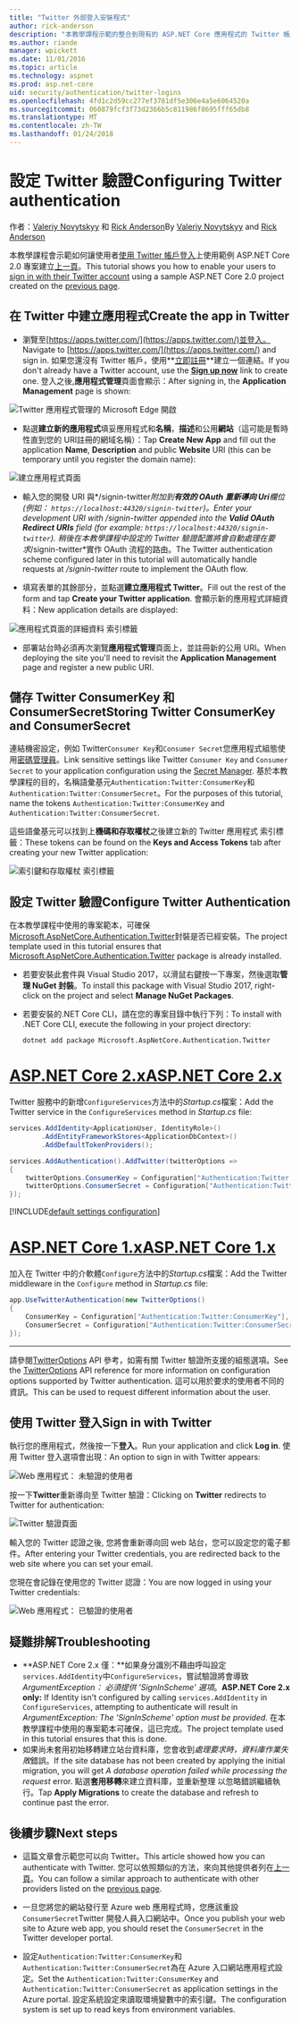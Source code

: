 ```yaml
---
title: "Twitter 外部登入安裝程式"
author: rick-anderson
description: "本教學課程示範的整合到現有的 ASP.NET Core 應用程式的 Twitter 帳戶使用者驗證。"
ms.author: riande
manager: wpickett
ms.date: 11/01/2016
ms.topic: article
ms.technology: aspnet
ms.prod: asp.net-core
uid: security/authentication/twitter-logins
ms.openlocfilehash: 4fd1c2d59cc277ef3781df5e306e4a5e6064520a
ms.sourcegitcommit: 060879fcf3f73d2366b5c811986f8695fff65db8
ms.translationtype: MT
ms.contentlocale: zh-TW
ms.lasthandoff: 01/24/2018
---
```

# <a name="configuring-twitter-authentication"></a><span data-ttu-id="23815-103">設定 Twitter 驗證</span><span class="sxs-lookup"><span data-stu-id="23815-103">Configuring Twitter authentication</span></span>

<span data-ttu-id="23815-104">作者：[Valeriy Novytskyy](https://github.com/01binary) 和 [Rick Anderson](https://twitter.com/RickAndMSFT)</span><span class="sxs-lookup"><span data-stu-id="23815-104">By [Valeriy Novytskyy](https://github.com/01binary) and [Rick Anderson](https://twitter.com/RickAndMSFT)</span></span>

<span data-ttu-id="23815-105">本教學課程會示範如何讓使用者[使用 Twitter 帳戶登入](https://dev.twitter.com/web/sign-in/desktop-browser)上使用範例 ASP.NET Core 2.0 專案建立[上一頁](index.md)。</span><span class="sxs-lookup"><span data-stu-id="23815-105">This tutorial shows you how to enable your users to [sign in with their Twitter account](https://dev.twitter.com/web/sign-in/desktop-browser) using a sample ASP.NET Core 2.0 project created on the [previous page](index.md).</span></span>

## <a name="create-the-app-in-twitter"></a><span data-ttu-id="23815-106">在 Twitter 中建立應用程式</span><span class="sxs-lookup"><span data-stu-id="23815-106">Create the app in Twitter</span></span>

* <span data-ttu-id="23815-107">瀏覽至[https://apps.twitter.com/](https://apps.twitter.com/)並登入。</span><span class="sxs-lookup"><span data-stu-id="23815-107">Navigate to [https://apps.twitter.com/](https://apps.twitter.com/) and sign in.</span></span> <span data-ttu-id="23815-108">如果您還沒有 Twitter 帳戶，使用**[立即註冊](https://twitter.com/signup)**建立一個連結。</span><span class="sxs-lookup"><span data-stu-id="23815-108">If you don't already have a Twitter account, use the **[Sign up now](https://twitter.com/signup)** link to create one.</span></span> <span data-ttu-id="23815-109">登入之後,**應用程式管理**頁面會顯示：</span><span class="sxs-lookup"><span data-stu-id="23815-109">After signing in, the **Application Management** page is shown:</span></span>

![Twitter 應用程式管理的 Microsoft Edge 開啟](index/_static/TwitterAppManage.png)

* <span data-ttu-id="23815-111">點選**建立新的應用程式**填妥應用程式和**名稱**，**描述**和公用**網站**（這可能是暫時性直到您的 URI註冊的網域名稱）：</span><span class="sxs-lookup"><span data-stu-id="23815-111">Tap **Create New App** and fill out the application **Name**, **Description** and public **Website** URI (this can be temporary until you register the domain name):</span></span>

![建立應用程式頁面](index/_static/TwitterCreate.png)

* <span data-ttu-id="23815-113">輸入您的開發 URI 與*/signin-twitter*附加到**有效的 OAuth 重新導向 Uri**欄位 (例如： `https://localhost:44320/signin-twitter`)。</span><span class="sxs-lookup"><span data-stu-id="23815-113">Enter your development URI with */signin-twitter* appended into the **Valid OAuth Redirect URIs** field (for example: `https://localhost:44320/signin-twitter`).</span></span> <span data-ttu-id="23815-114">稍後在本教學課程中設定的 Twitter 驗證配置將會自動處理在要求*/signin-twitter*實作 OAuth 流程的路由。</span><span class="sxs-lookup"><span data-stu-id="23815-114">The Twitter authentication scheme configured later in this tutorial will automatically handle requests at */signin-twitter* route to implement the OAuth flow.</span></span>

* <span data-ttu-id="23815-115">填寫表單的其餘部分，並點選**建立應用程式 Twitter**。</span><span class="sxs-lookup"><span data-stu-id="23815-115">Fill out the rest of the form and tap **Create your Twitter application**.</span></span> <span data-ttu-id="23815-116">會顯示新的應用程式詳細資料：</span><span class="sxs-lookup"><span data-stu-id="23815-116">New application details are displayed:</span></span>

![應用程式頁面的詳細資料 索引標籤](index/_static/TwitterAppDetails.png)

* <span data-ttu-id="23815-118">部署站台時必須再次瀏覽**應用程式管理**頁面上，並註冊新的公用 URI。</span><span class="sxs-lookup"><span data-stu-id="23815-118">When deploying the site you'll need to revisit the **Application Management** page and register a new public URI.</span></span>

## <a name="storing-twitter-consumerkey-and-consumersecret"></a><span data-ttu-id="23815-119">儲存 Twitter ConsumerKey 和 ConsumerSecret</span><span class="sxs-lookup"><span data-stu-id="23815-119">Storing Twitter ConsumerKey and ConsumerSecret</span></span>

<span data-ttu-id="23815-120">連結機密設定，例如 Twitter`Consumer Key`和`Consumer Secret`您應用程式組態使用[密碼管理員](../../app-secrets.md)。</span><span class="sxs-lookup"><span data-stu-id="23815-120">Link sensitive settings like Twitter `Consumer Key` and `Consumer Secret` to your application configuration using the [Secret Manager](../../app-secrets.md).</span></span> <span data-ttu-id="23815-121">基於本教學課程的目的，名稱語彙基元`Authentication:Twitter:ConsumerKey`和`Authentication:Twitter:ConsumerSecret`。</span><span class="sxs-lookup"><span data-stu-id="23815-121">For the purposes of this tutorial, name the tokens `Authentication:Twitter:ConsumerKey` and `Authentication:Twitter:ConsumerSecret`.</span></span>

<span data-ttu-id="23815-122">這些語彙基元可以找到上**機碼和存取權杖**之後建立新的 Twitter 應用程式 索引標籤：</span><span class="sxs-lookup"><span data-stu-id="23815-122">These tokens can be found on the **Keys and Access Tokens** tab after creating your new Twitter application:</span></span>

![索引鍵和存取權杖 索引標籤](index/_static/TwitterKeys.png)

## <a name="configure-twitter-authentication"></a><span data-ttu-id="23815-124">設定 Twitter 驗證</span><span class="sxs-lookup"><span data-stu-id="23815-124">Configure Twitter Authentication</span></span>

<span data-ttu-id="23815-125">在本教學課程中使用的專案範本，可確保[Microsoft.AspNetCore.Authentication.Twitter](https://www.nuget.org/packages/Microsoft.AspNetCore.Authentication.Twitter)封裝是否已經安裝。</span><span class="sxs-lookup"><span data-stu-id="23815-125">The project template used in this tutorial ensures that [Microsoft.AspNetCore.Authentication.Twitter](https://www.nuget.org/packages/Microsoft.AspNetCore.Authentication.Twitter) package is already installed.</span></span>

* <span data-ttu-id="23815-126">若要安裝此套件與 Visual Studio 2017，以滑鼠右鍵按一下專案，然後選取**管理 NuGet 封裝**。</span><span class="sxs-lookup"><span data-stu-id="23815-126">To install this package with Visual Studio 2017, right-click on the project and select **Manage NuGet Packages**.</span></span>
* <span data-ttu-id="23815-127">若要安裝的.NET Core CLI，請在您的專案目錄中執行下列：</span><span class="sxs-lookup"><span data-stu-id="23815-127">To install with .NET Core CLI, execute the following in your project directory:</span></span>

   `dotnet add package Microsoft.AspNetCore.Authentication.Twitter`

# <a name="aspnet-core-2xtabaspnetcore2x"></a>[<span data-ttu-id="23815-128">ASP.NET Core 2.x</span><span class="sxs-lookup"><span data-stu-id="23815-128">ASP.NET Core 2.x</span></span>](#tab/aspnetcore2x)

<span data-ttu-id="23815-129">Twitter 服務中的新增`ConfigureServices`方法中的*Startup.cs*檔案：</span><span class="sxs-lookup"><span data-stu-id="23815-129">Add the Twitter service in the `ConfigureServices` method in *Startup.cs* file:</span></span>

```csharp
services.AddIdentity<ApplicationUser, IdentityRole>()
        .AddEntityFrameworkStores<ApplicationDbContext>()
        .AddDefaultTokenProviders();

services.AddAuthentication().AddTwitter(twitterOptions =>
{
    twitterOptions.ConsumerKey = Configuration["Authentication:Twitter:ConsumerKey"];
    twitterOptions.ConsumerSecret = Configuration["Authentication:Twitter:ConsumerSecret"];
});
```

[!INCLUDE[default settings configuration](includes/default-settings.md)]

# <a name="aspnet-core-1xtabaspnetcore1x"></a>[<span data-ttu-id="23815-130">ASP.NET Core 1.x</span><span class="sxs-lookup"><span data-stu-id="23815-130">ASP.NET Core 1.x</span></span>](#tab/aspnetcore1x)

<span data-ttu-id="23815-131">加入在 Twitter 中的介軟體`Configure`方法中的*Startup.cs*檔案：</span><span class="sxs-lookup"><span data-stu-id="23815-131">Add the Twitter middleware in the `Configure` method in *Startup.cs* file:</span></span>

```csharp
app.UseTwitterAuthentication(new TwitterOptions()
{
    ConsumerKey = Configuration["Authentication:Twitter:ConsumerKey"],
    ConsumerSecret = Configuration["Authentication:Twitter:ConsumerSecret"]
});
```

---

<span data-ttu-id="23815-132">請參閱[TwitterOptions](https://docs.microsoft.com/aspnet/core/api/microsoft.aspnetcore.builder.twitteroptions) API 參考，如需有關 Twitter 驗證所支援的組態選項。</span><span class="sxs-lookup"><span data-stu-id="23815-132">See the [TwitterOptions](https://docs.microsoft.com/aspnet/core/api/microsoft.aspnetcore.builder.twitteroptions) API reference for more information on configuration options supported by Twitter authentication.</span></span> <span data-ttu-id="23815-133">這可以用於要求的使用者不同的資訊。</span><span class="sxs-lookup"><span data-stu-id="23815-133">This can be used to request different information about the user.</span></span>

## <a name="sign-in-with-twitter"></a><span data-ttu-id="23815-134">使用 Twitter 登入</span><span class="sxs-lookup"><span data-stu-id="23815-134">Sign in with Twitter</span></span>

<span data-ttu-id="23815-135">執行您的應用程式，然後按一下**登入**。</span><span class="sxs-lookup"><span data-stu-id="23815-135">Run your application and click **Log in**.</span></span> <span data-ttu-id="23815-136">使用 Twitter 登入選項會出現：</span><span class="sxs-lookup"><span data-stu-id="23815-136">An option to sign in with Twitter appears:</span></span>

![Web 應用程式： 未驗證的使用者](index/_static/DoneTwitter.png)

<span data-ttu-id="23815-138">按一下**Twitter**重新導向至 Twitter 驗證：</span><span class="sxs-lookup"><span data-stu-id="23815-138">Clicking on **Twitter** redirects to Twitter for authentication:</span></span>

![Twitter 驗證頁面](index/_static/TwitterLogin.png)

<span data-ttu-id="23815-140">輸入您的 Twitter 認證之後, 您將會重新導向回 web 站台，您可以設定您的電子郵件。</span><span class="sxs-lookup"><span data-stu-id="23815-140">After entering your Twitter credentials, you are redirected back to the web site where you can set your email.</span></span>

<span data-ttu-id="23815-141">您現在會記錄在使用您的 Twitter 認證：</span><span class="sxs-lookup"><span data-stu-id="23815-141">You are now logged in using your Twitter credentials:</span></span>

![Web 應用程式： 已驗證的使用者](index/_static/Done.png)

## <a name="troubleshooting"></a><span data-ttu-id="23815-143">疑難排解</span><span class="sxs-lookup"><span data-stu-id="23815-143">Troubleshooting</span></span>

* <span data-ttu-id="23815-144">**ASP.NET Core 2.x 僅：**如果身分識別不藉由呼叫設定`services.AddIdentity`中`ConfigureServices`，嘗試驗證將會導致*ArgumentException： 必須提供 'SignInScheme' 選項*。</span><span class="sxs-lookup"><span data-stu-id="23815-144">**ASP.NET Core 2.x only:** If Identity isn't configured by calling `services.AddIdentity` in `ConfigureServices`, attempting to authenticate will result in *ArgumentException: The 'SignInScheme' option must be provided*.</span></span> <span data-ttu-id="23815-145">在本教學課程中使用的專案範本可確保，這已完成。</span><span class="sxs-lookup"><span data-stu-id="23815-145">The project template used in this tutorial ensures that this is done.</span></span>
* <span data-ttu-id="23815-146">如果尚未套用初始移轉建立站台資料庫，您會收到*處理要求時，資料庫作業失敗*錯誤。</span><span class="sxs-lookup"><span data-stu-id="23815-146">If the site database has not been created by applying the initial migration, you will get *A database operation failed while processing the request* error.</span></span> <span data-ttu-id="23815-147">點選**套用移轉**來建立資料庫，並重新整理 以忽略錯誤繼續執行。</span><span class="sxs-lookup"><span data-stu-id="23815-147">Tap **Apply Migrations** to create the database and refresh to continue past the error.</span></span>

## <a name="next-steps"></a><span data-ttu-id="23815-148">後續步驟</span><span class="sxs-lookup"><span data-stu-id="23815-148">Next steps</span></span>

* <span data-ttu-id="23815-149">這篇文章會示範您可以向 Twitter。</span><span class="sxs-lookup"><span data-stu-id="23815-149">This article showed how you can authenticate with Twitter.</span></span> <span data-ttu-id="23815-150">您可以依照類似的方法，來向其他提供者列在[上一頁](index.md)。</span><span class="sxs-lookup"><span data-stu-id="23815-150">You can follow a similar approach to authenticate with other providers listed on the [previous page](index.md).</span></span>

* <span data-ttu-id="23815-151">一旦您將您的網站發行至 Azure web 應用程式時，您應該重設`ConsumerSecret`Twitter 開發人員入口網站中。</span><span class="sxs-lookup"><span data-stu-id="23815-151">Once you publish your web site to Azure web app, you should reset the `ConsumerSecret` in the Twitter developer portal.</span></span>

* <span data-ttu-id="23815-152">設定`Authentication:Twitter:ConsumerKey`和`Authentication:Twitter:ConsumerSecret`為在 Azure 入口網站應用程式設定。</span><span class="sxs-lookup"><span data-stu-id="23815-152">Set the `Authentication:Twitter:ConsumerKey` and `Authentication:Twitter:ConsumerSecret` as application settings in the Azure portal.</span></span> <span data-ttu-id="23815-153">設定系統設定來讀取環境變數中的索引鍵。</span><span class="sxs-lookup"><span data-stu-id="23815-153">The configuration system is set up to read keys from environment variables.</span></span>
